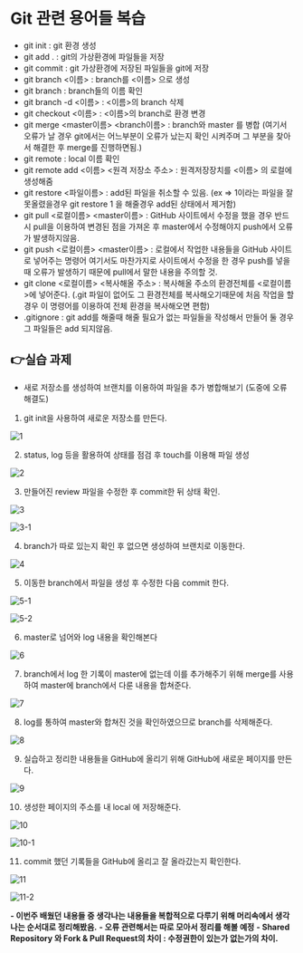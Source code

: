 # Git 관련 용어들 복습

 - git init : git 환경 생성
 - git add . : git의 가상환경에 파일들을 저장
 - git commit : git 가상환경에 저장된 파일들을 git에 저장
 - git branch <이름> : branch를 <이름> 으로 생성
 - git branch : branch들의 이름 확인
 - git branch -d <이름> : <이름>의 branch 삭제
 - git checkout <이름> : <이름>의 branch로 환경 변경
 - git merge <master이름> <branch이름> : branch와 master 를 병합 (여기서 오류가 날 경우 git에서는 어느부분이 오류가 났는지 확인 시켜주며 그 부분을 찾아서 해결한 후 merge를 진행하면됨.)
 - git remote : local 이름 확인
 - git remote add <이름> <원격 저장소 주소> : 원격저장장치를 <이름> 의 로컬에 생성해줌
 - git restore <파일이름> : add된 파일을 취소할 수 있음. (ex => 1이라는 파일을 잘못올렸을경우 git restore 1 을 해줄경우 add된 상태에서 제거함)
 - git pull <로컬이름> <master이름> : GitHub 사이트에서 수정을 했을 경우 반드시 pull을 이용하여 변경된 점을 가져온 후 master에서 수정해야지 push에서 오류가 발생하지않음.
 - git push <로컬이름> <master이름> : 로컬에서 작업한 내용들을 GitHub 사이트로 넣어주는 명령어 여기서도 마찬가지로 사이트에서 수정을 한 경우 push를 넣을때 오류가 발생하기 때문에 pull에서 말한 내용을 주의할 것.
 - git clone <로컬이름> <복사해올 주소> : 복사해올 주소의 환경전체를 <로컬이름>에 넣어준다. (.git 파일이 없어도 그 환경전체를 복사해오기때문에 처음 작업을 할 경우 이 명령어를 이용하여 전체 환경을 복사해오면 편함)
 - .gitignore : git add를 해줄때 해줄 필요가 없는 파일들을 작성해서 만들어 둘 경우 그 파일들은 add 되지않음.

 ## 👉**실습 과제**
  - 새로 저장소를 생성하여 브랜치를 이용하여 파일을 추가 병합해보기 (도중에 오류 해결도)

  1. git init을 사용하여 새로운 저장소를 만든다.

  ![1](images/1.PNG)

  2. status, log 등을 활용하여 상태를 점검 후 touch를 이용해 파일 생성

  ![2](images/2.PNG)

  3. 만들어진 review 파일을 수정한 후 commit한 뒤 상태 확인.

  ![3](images/3.PNG)

  ![3-1](images/3-1.PNG)

  4. branch가 따로 있는지 확인 후 없으면 생성하여 브랜치로 이동한다.

  ![4](images/4.PNG)

  5. 이동한 branch에서 파일을 생성 후 수정한 다음 commit 한다.

  ![5-1](images/5-1.PNG)

  ![5-2](images/5-2.PNG)

  6. master로 넘어와 log 내용을 확인해본다

  ![6](images/6.PNG)

  7. branch에서 log 한 기록이 master에 없는데 이를 추가해주기 위해 merge를 사용하여 master에 branch에서 다룬 내용을 합쳐준다.

  ![7](images/7.PNG)

  8. log를 통하여 master와 합쳐진 것을 확인하였으므로 branch를 삭제해준다.

  ![8](images/8.PNG)

  9. 실습하고 정리한 내용들을 GitHub에 올리기 위해 GitHub에 새로운 페이지를 만든다.

  ![9](images/9.PNG)

  10. 생성한 페이지의 주소를 내 local 에 저장해준다.

  ![10](images/10.PNG)

  ![10-1](images/10-1.PNG)

  11. commit 했던 기록들을 GitHub에 올리고 잘 올라갔는지 확인한다.

  ![11](images/11.PNG)

  ![11-2](images/11-2.PNG)

**- 이번주 배웠던 내용들 중 생각나는 내용들을 복합적으로 다루기 위해 머리속에서 생각나는 순서대로 정리해봤음.**
**- 오류 관련해서는 따로 모아서 정리를 해볼 예정**
**- Shared Repository 와 Fork & Pull Request의 차이 : 수정권한이 있는가 없는가의 차이.**